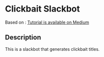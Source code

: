 # Clickbait Slackbot

Based on : [Tutorial is available on Medium](https://medium.freecodecamp.org/how-to-build-a-basic-slackbot-a-beginners-guide-6b40507db5c5)

## Description
This is a slackbot that generates clickbait titles. 
